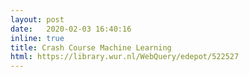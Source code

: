```yaml
---
layout: post
date:   2020-02-03 16:40:16
inline: true
title: Crash Course Machine Learning
html: https://library.wur.nl/WebQuery/edepot/522527
---
```




